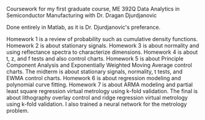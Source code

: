 Coursework for my first graduate course, ME 392Q Data Analytics in Semiconductor Manufacturing with Dr. Dragan Djurdjanovic

Done entirely in Matlab, as it is Dr. Djurdjanovic's preferance. 

Homework 1 is a review of probability such as cumulative density functions. 
Homework 2 is about stationary signals. 
Homework 3 is about normality and using reflectance spectra to characterize dimensions. 
Homework 4 is about t, z, and f tests and also control charts. 
Homework 5 is about Principle Component Analysis and Exponentially Weighted Moving Average control charts. 
The midterm is about stationary signals, normality, t tests, and EWMA control charts. 
Homework 6 is about regression modeling and polynomial curve fitting. 
Homework 7 is about ARMA modeling and partial least square regression virtual metrology using k-fold validation. 
The final is about lithography overlay control and ridge regression virtual metrology using k-fold validation. I also trained a neural network for the metrology problem. 
